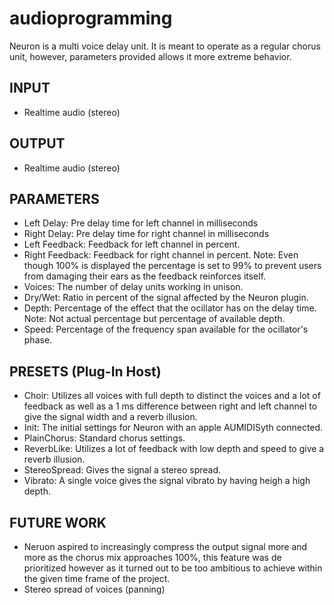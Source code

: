 # audioprogramming
Neuron is a multi voice delay unit. It is meant to operate as a regular chorus unit,
however, parameters provided allows it more extreme behavior.

## INPUT
- Realtime audio (stereo)

## OUTPUT
- Realtime audio (stereo)

## PARAMETERS
- Left Delay: Pre delay time for left channel in milliseconds
- Right Delay: Pre delay time for right channel in milliseconds
- Left Feedback: Feedback for left channel in percent.
- Right Feedback: Feedback for right channel in percent.
    Note: Even though 100% is displayed the percentage is set to 99% to prevent
    users from damaging their ears as the feedback reinforces itself.
- Voices: The number of delay units working in unison.
- Dry/Wet: Ratio in percent of the signal affected by the Neuron plugin.
- Depth: Percentage of the effect that the ocillator has on the delay time.
    Note: Not actual percentage but percentage of available depth.
- Speed: Percentage of the frequency span available for the ocillator's phase.

## PRESETS (Plug-In Host)
- Choir: Utilizes all voices with full depth to distinct the voices and a lot of feedback as well as a 1 ms difference between right and left channel to give the signal width and a reverb illusion.
- Init: The initial settings for Neuron with an apple AUMIDISyth connected.
- PlainChorus: Standard chorus settings.
- ReverbLike: Utilizes a lot of feedback with low depth and speed to give a reverb illusion.
- StereoSpread: Gives the signal a stereo spread.
- Vibrato: A single voice gives the signal vibrato by having heigh a high depth.


## FUTURE WORK
- Neruon aspired to increasingly compress the output signal more and more as the
chorus mix approaches 100%, this feature was de prioritized however as it turned
out to be too ambitious to achieve within the given time frame of the project.
- Stereo spread of voices (panning)

